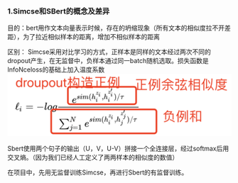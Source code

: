 ### 1.Simcse和SBert的概念及差异
目的：bert用作文本向量表示时候，存在的坍缩现象（所有文本的相似度拉不开差距），为了拉近相似样本的距离，增加不相似样本的距离

区别：
Simcse采用对比学习的方式，正样本是同样的文本经过两次不同的dropout产生，在无监督中，负样本通过同一batch随机选取。损失函数是InfoNceloss的基础上加入温度系数
![Image text](imgs/img_1.png)

Sbert使用两个句子的输出（U，V，U-V）拼接一个全连接层，经过softmax后用交叉熵。（因为我们已经人工定义了两两样本的相似度的数值）

在项目中，先用无监督训练Simcse，再进行Sbert的有监督训练。